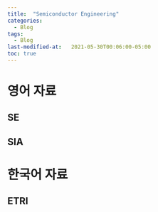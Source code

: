 ```yaml
---
title:  "Semiconductor Engineering"
categories:
  - Blog
tags:
  - Blog
last-modified-at:   2021-05-30T00:06:00-05:00
toc: true
---
```


# 영어 자료
## SE
## SIA
# 한국어 자료
## ETRI

